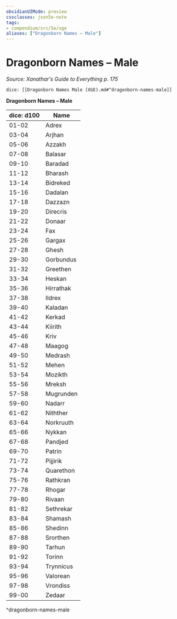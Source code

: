 ```yaml
---
obsidianUIMode: preview
cssclasses: json5e-note
tags:
- compendium/src/5e/xge
aliases: ["Dragonborn Names – Male"]
---
```

# Dragonborn Names – Male
*Source: Xanathar's Guide to Everything p. 175* 

`dice: [[Dragonborn Names Male (XGE).md#^dragonborn-names-male]]`

**Dragonborn Names – Male**

| dice: d100 | Name |
|------------|------|
| 01-02 | Adrex |
| 03-04 | Arjhan |
| 05-06 | Azzakh |
| 07-08 | Balasar |
| 09-10 | Baradad |
| 11-12 | Bharash |
| 13-14 | Bidreked |
| 15-16 | Dadalan |
| 17-18 | Dazzazn |
| 19-20 | Direcris |
| 21-22 | Donaar |
| 23-24 | Fax |
| 25-26 | Gargax |
| 27-28 | Ghesh |
| 29-30 | Gorbundus |
| 31-32 | Greethen |
| 33-34 | Heskan |
| 35-36 | Hirrathak |
| 37-38 | Ildrex |
| 39-40 | Kaladan |
| 41-42 | Kerkad |
| 43-44 | Kiirith |
| 45-46 | Kriv |
| 47-48 | Maagog |
| 49-50 | Medrash |
| 51-52 | Mehen |
| 53-54 | Mozikth |
| 55-56 | Mreksh |
| 57-58 | Mugrunden |
| 59-60 | Nadarr |
| 61-62 | Nithther |
| 63-64 | Norkruuth |
| 65-66 | Nykkan |
| 67-68 | Pandjed |
| 69-70 | Patrin |
| 71-72 | Pijjirik |
| 73-74 | Quarethon |
| 75-76 | Rathkran |
| 77-78 | Rhogar |
| 79-80 | Rivaan |
| 81-82 | Sethrekar |
| 83-84 | Shamash |
| 85-86 | Shedinn |
| 87-88 | Srorthen |
| 89-90 | Tarhun |
| 91-92 | Torinn |
| 93-94 | Trynnicus |
| 95-96 | Valorean |
| 97-98 | Vrondiss |
| 99-00 | Zedaar |
^dragonborn-names-male